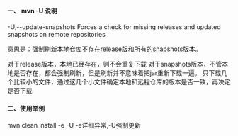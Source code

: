 #### 一、 mvn -U 说明

-U,--update-snapshots Forces a check for missing releases
and updated snapshots on remote repositories

意思是：强制刷新本地仓库不存在release版和所有的snapshots版本。

对于release版本，本地已经存在，则不会重复下载
对于snapshots版本，不管本地是否存在，都会强制刷新，但是刷新并不意味着把jar重新下载一遍。
只下载几个比较小的文件，通过这几个小文件确定本地和远程仓库的版本是否一致，再决定是否下载

#### 二、使用举例

mvn clean install -e -U   -e详细异常,-U强制更新

